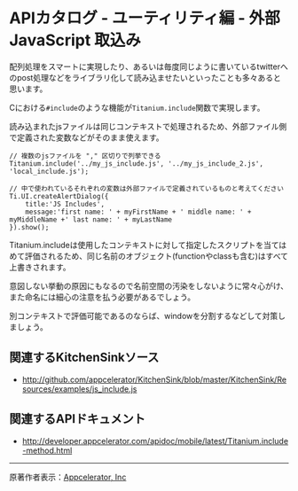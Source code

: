 # APIカタログ - ユーティリティ編 - 外部 JavaScript 取込み #
配列処理をスマートに実現したり、あるいは毎度同じように書いているtwitterへのpost処理などをライブラリ化して読み込ませたいといったことも多々あると思います。

Cにおける`#include`のような機能が`Titanium.include`関数で実現します。

読み込まれたjsファイルは同じコンテキストで処理されるため、外部ファイル側で定義された変数などがそのまま使えます。

```
// 複数のjsファイルを "," 区切りで列挙できる
Titanium.include('../my_js_include.js', '../my_js_include_2.js', 'local_include.js');

// 中で使われているそれぞれの変数は外部ファイルで定義されているものと考えてください
Ti.UI.createAlertDialog({
    title:'JS Includes',
    message:'first name: ' + myFirstName + ' middle name: ' + myMiddleName +' last name: ' + myLastName
}).show();
```

Titanium.includeは使用したコンテキストに対して指定したスクリプトを当てはめて評価されるため、同じ名前のオブジェクト(functionやclassも含む)はすべて上書きされます。

意図しない挙動の原因にもなるので名前空間の汚染をしないように常々心がけ、また命名には細心の注意を払う必要があるでしょう。

別コンテキストで評価可能であるのならば、windowを分割するなどして対策しましょう。


## 関連するKitchenSinkソース ##

  * http://github.com/appcelerator/KitchenSink/blob/master/KitchenSink/Resources/examples/js_include.js

## 関連するAPIドキュメント ##

  * http://developer.appcelerator.com/apidoc/mobile/latest/Titanium.include-method.html


---

原著作者表示：[Appcelerator, Inc](http://www.appcelerator.com/)